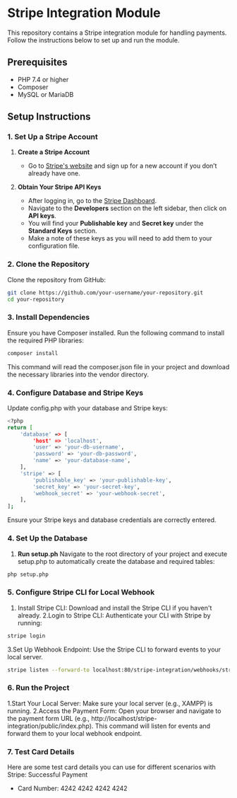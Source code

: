 # Stripe Integration Module

This repository contains a Stripe integration module for handling payments. Follow the instructions below to set up and run the module.

## Prerequisites

- PHP 7.4 or higher
- Composer
- MySQL or MariaDB

## Setup Instructions

### 1. Set Up a Stripe Account

1. **Create a Stripe Account**

   - Go to [Stripe's website](https://stripe.com) and sign up for a new account if you don’t already have one.

2. **Obtain Your Stripe API Keys**

   - After logging in, go to the [Stripe Dashboard](https://dashboard.stripe.com/).
   - Navigate to the **Developers** section on the left sidebar, then click on **API keys**.
   - You will find your **Publishable key** and **Secret key** under the **Standard Keys** section.
   - Make a note of these keys as you will need to add them to your configuration file.
     
### 2. Clone the Repository

Clone the repository from GitHub:

```bash
git clone https://github.com/your-username/your-repository.git
cd your-repository
```
### 3.  Install Dependencies
Ensure you have Composer installed. Run the following command to install the required PHP libraries:

```bash
composer install
```
This command will read the composer.json file in your project and download the necessary libraries into the vendor directory.

### 4. Configure Database and Stripe Keys
Update config.php with your database and Stripe keys:

```bash
<?php
return [
    'database' => [
        'host' => 'localhost',
        'user' => 'your-db-username',
        'password' => 'your-db-password',
        'name' => 'your-database-name',
    ],
    'stripe' => [
        'publishable_key' => 'your-publishable-key',
        'secret_key' => 'your-secret-key',
        'webhook_secret' => 'your-webhook-secret',
    ],
];
```
Ensure your Stripe keys and database credentials are correctly entered.

### 4. Set Up the Database
1. **Run setup.ph**
Navigate to the root directory of your project and execute setup.php to automatically create the database and required tables:

```bash
php setup.php
```
### 5. Configure Stripe CLI for Local Webhook
1. Install Stripe CLI: Download and install the Stripe CLI if you haven't already.
2.Login to Stripe CLI: Authenticate your CLI with Stripe by running:

```bash
stripe login
```
3.Set Up Webhook Endpoint: Use the Stripe CLI to forward events to your local server.

```bash
stripe listen --forward-to localhost:80/stripe-integration/webhooks/stripe_webhook.php
```
### 6. Run the Project
1.Start Your Local Server: Make sure your local server (e.g., XAMPP) is running.
2.Access the Payment Form: Open your browser and navigate to the payment form URL (e.g., http://localhost/stripe-integration/public/index.php).
This command will listen for events and forward them to your local webhook endpoint.

### 7. Test Card Details
Here are some test card details you can use for different scenarios with Stripe:
Successful Payment
 - Card Number: 4242 4242 4242 4242






